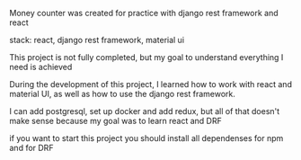 Money counter was created for practice with django rest framework and react

stack: react, django rest framework, material ui

This project is not fully completed, but my goal to understand everything I need is achieved

During the development of this project, I learned how to work with react and material UI, as well as how to use the django rest framework.

I can add postgresql, set up docker and add redux, but all of that doesn't make sense because my goal was to learn react and DRF


if you want to start this project you should install all dependenses for npm and for DRF
